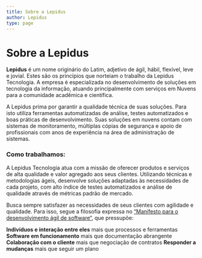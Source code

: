 ```yaml
---
title: Sobre a Lepidus
author: Lepidus
type: page
---
```


# Sobre a Lepidus

**Lepidus** é um nome originário do Latim, adjetivo de ágil, hábil, flexível, leve e jovial. Estes são os princípios que norteiam o trabalho da Lepidus Tecnologia. A empresa é especializada no desenvolvimento de soluções em tecnologia da informação, atuando principalmente com serviços em Nuvens para a comunidade acadêmica e científica.

A Lepidus prima por garantir a qualidade técnica de suas soluções. Para isto utiliza ferramentas automatizadas de análise, testes automatizados e boas práticas de desenvolvimento. Suas soluções em nuvens contam com sistemas de monitoramento, múltiplas cópias de segurança e apoio de profissionais com anos de experiência na área de administração de sistemas.

### Como trabalhamos:

A Lepidus Tecnologia atua com a missão de oferecer produtos e serviços de alta qualidade e valor agregado aos seus clientes. Utilizando técnicas e metodologias ágeis, desenvolve soluções adaptadas às necessidades de cada projeto, com alto índice de testes automatizados e análise de qualidade através de métricas padrão de mercado.

Busca sempre satisfazer as necessidades de seus clientes com agilidade e qualidade. Para isso, segue a filosofia expressa no [“Manifesto para o desenvolvimento ágil de software“](https://manifestoagil.com.br/), que pressupõe:

**Indivíduos e interação entre eles** mais que processos e ferramentas
**Software em funcionamento** mais que documentação abrangente
**Colaboração com o cliente** mais que negociação de contratos
**Responder a mudanças** mais que seguir um plano